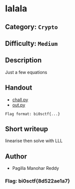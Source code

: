# lalala
## Category: `Crypto`
## Difficulty: `Medium`

## Description
Just a few equations

## Handout
- [chall.py](./handout/chall.py)
- [out.py](./handout/out.py)

`Flag format: bi0sctf{...}`

## Short writeup
linearise then solve with LLL

## Author
- Pagilla Manohar Reddy

### Flag: bi0sctf{8d522ae1a7}
